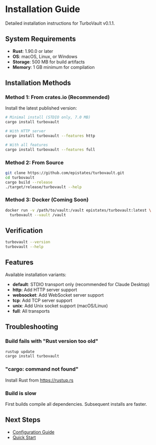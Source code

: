 # Installation Guide

Detailed installation instructions for TurboVault v0.1.1.

## System Requirements

- **Rust**: 1.90.0 or later
- **OS**: macOS, Linux, or Windows
- **Storage**: 500 MB for build artifacts
- **Memory**: 1 GB minimum for compilation

## Installation Methods

### Method 1: From crates.io (Recommended)

Install the latest published version:

```bash
# Minimal install (STDIO only, 7.0 MB)
cargo install turbovault

# With HTTP server
cargo install turbovault --features http

# With all features
cargo install turbovault --features full
```

### Method 2: From Source

```bash
git clone https://github.com/epistates/turbovault.git
cd turbovault
cargo build --release
./target/release/turbovault --help
```

### Method 3: Docker (Coming Soon)

```bash
docker run -v /path/to/vault:/vault epistates/turbovault:latest \
  turbovault --vault /vault
```

## Verification

```bash
turbovault --version
turbovault --help
```

## Features

Available installation variants:

- **default**: STDIO transport only (recommended for Claude Desktop)
- **http**: Add HTTP server support
- **websocket**: Add WebSocket server support
- **tcp**: Add TCP server support
- **unix**: Add Unix socket support (macOS/Linux)
- **full**: All transports

## Troubleshooting

### Build fails with "Rust version too old"
```bash
rustup update
cargo install turbovault
```

### "cargo: command not found"
Install Rust from https://rustup.rs

### Build is slow
First builds compile all dependencies. Subsequent installs are faster.

## Next Steps

- [Configuration Guide](../configuration/index.md)
- [Quick Start](quick-start.md)
